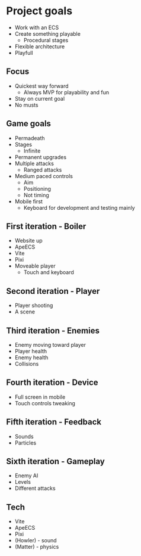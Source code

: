 # Project goals

* Work with an ECS
* Create something playable
  - Procedural stages
* Flexible architecture
* Playfull

## Focus

* Quickest way forward
  - Always MVP for playability and fun
* Stay on current goal
* No musts

## Game goals

* Permadeath
* Stages
  - Infinite
* Permanent upgrades
* Multiple attacks
  - Ranged attacks
* Medium paced controls
  - Aim
  - Positioning
  - Not timing
* Mobile first
  - Keyboard for development and testing mainly

## First iteration - Boiler

* Website up
* ApeECS
* Vite
* Pixi
* Moveable player
  - Touch and keyboard

## Second iteration - Player

* Player shooting
* A scene

## Third iteration - Enemies

* Enemy moving toward player
* Player health
* Enemy health
* Collisions

## Fourth iteration - Device

* Full screen in mobile
* Touch controls tweaking

## Fifth iteration - Feedback

* Sounds
* Particles

## Sixth iteration - Gameplay

* Enemy AI
* Levels
* Different attacks

## Tech

* Vite
* ApeECS
* Pixi
* (Howler) - sound
* (Matter) - physics